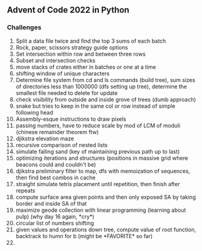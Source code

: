 ## Advent of Code 2022 in Python

### Challenges
1. Split a data file twice and find the top 3 sums of each batch
2. Rock, paper, scissors strategy guide options
3. Set intersection within row and between three rows
4. Subset and intersection checks
5. move stacks of crates either in batches or one at a time
6. shifting window of unique characters
7. Determine file system from cd and ls commands (build tree), sum sizes of directories less than 1000000 
(dfs setting up tree), determine the smallest file needed to delete for update
8. check visibility from outside and inside grove of trees (dumb approach)
9. snake but tries to keep in the same col or row instead of simple following head
10. Assembly-esque instructions to draw pixels
11. passing numbers, have to reduce scale by mod of LCM of moduli (chinese remainder theorem ftw)
12. djikstra elevation maze
13. recursive comparison of nested lists
14. simulate falling sand (key of maintaining previous path up to last)
15. optimizing iterations and structures (positions in massive grid where beacons could and couldn't be)
16. djikstra preliminary filter to map, dfs with memoization of sequences, then find best combos in cache
17. straight simulate tetris placement until repetition, then finish after repeats
18. compute surface area given points and then only exposed SA by taking border and inside SA of that
19. maximize geode collection with linear programming (learning about pulp) (why day 16 again, \*cry\*)
20. circular list of numbers shifting
21. given values and operations down tree, compute value of root function, backtrack to humn for b (might be \*FAVORITE\* so far)
22. 